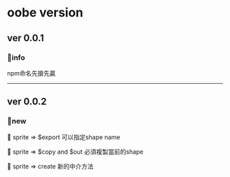 # oobe version

## ver 0.0.1

### 📃info

npm命名先搶先贏

---

## ver 0.0.2

### 📃new

🙉 sprite => $export 可以指定shape name

🙉 sprite => $copy and $out 必須複製當前的shape

🙉 sprite => create 新的中介方法